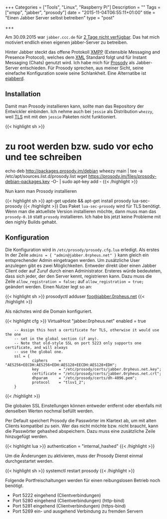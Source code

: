 +++
Categories = ["Tools", "Linux", "Raspberry Pi"]
Description = ""
Tags = ["xmpp", "jabber", "prosody"]
date = "2015-11-04T06:55:11+01:00"
title = "Einen Jabber Server selbst betreiben"
type = "post"

+++

Am 30.09.2015 war `jabber.ccc.de` für [2 Tage nicht verfügbar].
Das hat mich motiviert endlich einen eigenen jabber-Server zu
betreiben.

Hinter Jabber steckt das offene Protokoll [XMPP]
(Extensible Messaging and Presence Protocol), welches dem
[XML] Standard folgt und für Instant Messaging (Chats) genutzt wird.
Ich habe mich für [Prosody] als Jabber-Server entschieden. Für
Prosody sprechen, aus meiner Sicht, seine einefache Konfiguration
sowie seine Schlankheit. Eine Alternatibe ist [ejabberd].

## Installation
Damit man Prosody installieren kann, sollte man das Repository
der Entwickler einbinden. Ich nehme auch bei `jessie` als
Distribution `whezzy`, weil [TLS] mit mit den `jessie` Paketen
nicht funktioniert.

{{< highlight sh >}}
# zu root werden bzw. sudo vor echo und tee schreiben
echo deb http://packages.prosody.im/debian wheezy main | tee -a /etc/apt/sources.list.d/prosody.list
wget https://prosody.im/files/prosody-debian-packages.key -O- | sudo apt-key add -
{{< /highlight >}}

Nun kann man Prosody installieren

{{< highlight sh >}}
apt-get update && apt-get install prosody lua-sec-prosody
{{< /highlight >}}
Das Paket `lua-sec-prosody` wird für TLS benötigt. Wenn man die aktuellste Version
installieren möchte, dann muss man das `prosody-0.10` statt `prosody` installieren.
Ich habe bis jetzt keine Probleme mit den nighly Builds gehabt.


## Konfiguration

Die Konfiguration wird in `/etc/prosody/prosody.cfg.lua` erledigt. Als erstes
In der Zeile `admins = { "admin@jabber.0rpheus.net" }` kann gleich
ein entsprechender Admin eingetragen werden. Um zusätzliche User
anzulegen gibt es zwei Möglichkeiten. Entweder direkt über einen
Jabber Client oder auf Zuruf durch einen Administrator. Ersteres
würde bedeuteten, dass sich jeder, der den Server kennt,
registrieren kann. Dazu muss die Zeile `allow_registration = false;`
auf `allow_registration = true;` geändert werden. Einen Nutzer
legt so an:

{{< highlight sh >}}
prosodyctl adduser foo@jabber.0rpheus.net
{{< /highlight >}}

Als nächstes wird die Domain konfiguriert.

{{< highlight cfg >}}
VirtualHost "jabber.0rpheus.net"
        enabled = true

        -- Assign this host a certificate for TLS, otherwise it would use the one
        -- set in the global section (if any).
        -- Note that old-style SSL on port 5223 only supports one certificate, and will always
        -- use the global one.
        ssl = {
                ciphers     = "AES256+EECDH:AES256+EDH:AES128+EECDH:AES128+EDH";
                key         = "/etc/prosody/certs/jabber.0rpheus.net.key";
                certificate = "/etc/prosody/certs/jabber.0rpheus.net.crt";
                dhparam     = "/etc/prosody/certs/dh-4096.pem";
                protocol    = "tlsv1_2";
        }
{{< /highlight >}}

Die globalen SSL Einstellungen können entweder entfernt oder
ebenfalls mit denselben Werten nochmal befüllt werden.

Per Default speichert Prosody die Passwörter im Klartext ab,
um mit alten Clients kompatibel zu sein. Wer das nicht möchte bzw.
nicht braucht, kann die Passwörter gehashed abspeichern.
Dazu muss eine zusätzliche Zeile hinzugefügt werden.

{{< highlight lua >}}
authentication = "internal_hashed"
{{< /highlight >}}

Um die Änderungen zu aktivieren, muss der Prosody Dienst
einmal durchgestartet werden.

{{< highlight sh >}}
systemctl restart prosody
{{< /highlight >}}

Folgende Portfreischaltungen werden für einen reibungslosen Betrieb noch benötigt.

* Port 5222 eingehend (Clientverbindungen)
* Port 5280 eingehend (Clientverbindungen) (http-bind)
* Port 5281 eingehend (Clientverbindungen) (https-bind)
* Port 5269 ein- und ausgehend Verbindung zu fremden Servern


[2 Tage nicht verfügbar]: https://ccc.de/de/updates/2015/jabbercccde
[XMPP]: https://de.wikipedia.org/wiki/Extensible_Messaging_and_Presence_Protocol
[XML]: https://de.wikipedia.org/wiki/Extensible_Markup_Language
[Prosody]: http://prosody.im/
[ejabberd]: https://www.ejabberd.im/
[TLS]: https://de.wikipedia.org/wiki/Transport_Layer_Security
